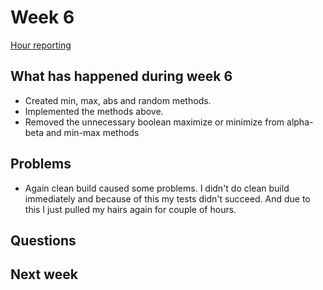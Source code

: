 # Week 6

[Hour reporting](/documentation/Hour_reporting.md)

## What has happened during week 6

* Created min, max, abs and random methods.
* Implemented the methods above.
* Removed the unnecessary boolean maximize or minimize from alpha-beta and min-max methods

## Problems

*  Again clean build caused some problems. I didn't do clean build immediately and because of this my tests didn't succeed. And due to this I just pulled my hairs again for couple of hours.


## Questions



## Next week

